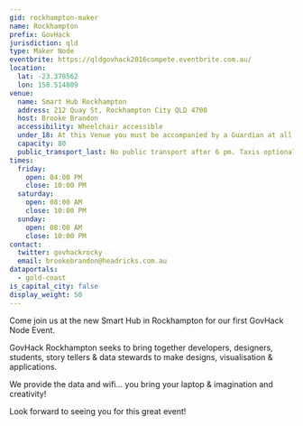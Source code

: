 ```yaml
---
gid: rockhampton-maker
name: Rockhampton
prefix: GovHack
jurisdiction: qld
type: Maker Node
eventbrite: https://qldgovhack2016compete.eventbrite.com.au/
location:
  lat: -23.378562
  lon: 150.514809
venue:
  name: Smart Hub Rockhampton
  address: 212 Quay St, Rockhampton City QLD 4700
  host: Brooke Brandon
  accessibility: Wheelchair accessible
  under_18: At this Venue you must be accompanied by a Guardian at all times
  capacity: 80
  public_transport_last: No public transport after 6 pm. Taxis optional.
times:
  friday:
    open: 04:00 PM
    close: 10:00 PM
  saturday:
    open: 08:00 AM
    close: 10:00 PM
  sunday:
    open: 08:00 AM
    close: 10:00 PM
contact:
  twitter: govhackrocky
  email: brookebrandon@headricks.com.au
dataportals:
  - gold-coast
is_capital_city: false
display_weight: 50
---
```


Come join us at the new Smart Hub in Rockhampton for our first GovHack Node Event. 

GovHack Rockhampton seeks to bring together developers, designers, students, story tellers & data stewards to make designs, visualisation & applications. 

We provide the data and wifi... you bring your laptop & imagination and creativity! 

Look forward to seeing you for this great event! 
